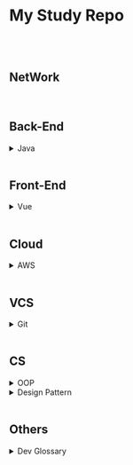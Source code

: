 # My Study Repo

&nbsp;    
&nbsp;     

## NetWork

&nbsp;   

## Back-End
<details>
    <summary>Java</summary>
    <div markdown="1">
        <ul>
            <li><a href="https://github.com/MungDon/MyStudyRepository/blob/master/Java/%5B1%5DJava.md">[1]Java</a></li>
            <li><a href="https://github.com/MungDon/MyStudyRepository/blob/master/Java/%5B2%5DJVM.md">[2]JVM</a></li>
            <li><a href="https://github.com/MungDon/MyStudyRepository/blob/master/Java/%5B3%5DFunctionalProgramming.md">[3]FunctionalProgramming</a></li>
            <li><a href="https://github.com/MungDon/MyStudyRepository/blob/master/Java/%5B3-1%5Dfunction-ex.md">[3-1]function-ex</a></li>
        </ul>
    </div>
</details>
&nbsp;    

## Front-End
<details>
    <summary>Vue</summary>
    <div markdown="1">
        <ul>
            <li><a href="https://github.com/MungDon/MyStudyRepository/blob/master/Vue/%5B1%5DVueX.md">[1]VueX</a></li>
            <li><a href="https://github.com/MungDon/MyStudyRepository/blob/master/Vue/%5B1-1%5DVueX_Ex.md">[1-1]VueX_Ex</a></li>
            <li><a href="https://github.com/MungDon/MyStudyRepository/blob/master/Vue/%5B2%5DVue_Quill_Editor.md">[2]Vue_Quill_Editor</a></li>
        </ul>
    </div>
</details>
&nbsp;    

## Cloud
<details>
    <summary>AWS</summary>
    <div markdown="1">
        <ul>
            <li><a href="https://github.com/MungDon/MyStudyRepository/blob/master/AWS/%5B1%5DEC2.md">[1]EC2</a></li>
            <li><a href="https://github.com/MungDon/MyStudyRepository/blob/master/AWS/%5B2%5Dstart_EC2.md">[2]start_EC2</a></li>
        </ul>
    </div>
</details>
&nbsp;    

## VCS
<details>
    <summary>Git</summary>
    <div markdown="1">
        <ul>
            <li><a href="https://github.com/MungDon/MyStudyRepository/blob/master/Git_Inflearn/%5B1%5DWhy_learn_Git.md">[1]Why_learn_Git</a></li>
            <li><a href="https://github.com/MungDon/MyStudyRepository/blob/master/Git_Inflearn/%5B2%5DInstall_Git.md">[2]Install_Git</a></li>
            <li><a href="https://github.com/MungDon/MyStudyRepository/blob/master/Git_Inflearn/%5B3%5DCLI%20vs%20GUI.md">[3]CLI vs GUI</a></li>
            <li><a href="https://github.com/MungDon/MyStudyRepository/blob/master/Git_Inflearn/%5B4%5DStart_Git.md">[4]Start_Git</a></li>
            <li><a href="https://github.com/MungDon/MyStudyRepository/blob/master/Git_Inflearn/%5B5%5D.gitignore.md">[5].gitignore</a></li>
            <li><a href="https://github.com/MungDon/MyStudyRepository/blob/master/Git_Inflearn/%5B6%5Dversion_management.md">[6]version_management</a></li>
            <li><a href="https://github.com/MungDon/MyStudyRepository/blob/master/Git_Inflearn/%5B6-1%5DVim.md">[6-1]Vim</a></li>
        </ul>
    </div>
</details>
&nbsp;    

## CS
<details>
    <summary>OOP</summary>
    <div markdown="1">
        <ul>
            <li><a href="https://github.com/MungDon/MyStudyRepository/blob/master/OOP/%5B1%5DOOP.md">[1]OOP</a></li>
            <li><a href="https://github.com/MungDon/MyStudyRepository/blob/master/OOP/%5B2%5D4Key_OOP_Characteristics.md">[2]4Key_OOP_Characteristics</a></li>
            <li><a href="https://github.com/MungDon/MyStudyRepository/blob/master/OOP/%5B3%5DInterface_VS_AbstractClass.md">[3]Interface_VS_AbstractClass</a></li>
            <li><a href="https://github.com/MungDon/MyStudyRepository/blob/master/OOP/%5B4%5DSOLID.md">[4]SOLID</a></li>
            <li><a href="https://github.com/MungDon/MyStudyRepository/blob/master/OOP/%5B4-1%5DExample_Of_Applying_OCP.md">[4-1]Example_Of_Applying_OCP</a></li>
        </ul>
    </div>
</details>

<details>
    <summary>Design Pattern</summary>
    <div markdown="1">
        <ul>
            <li><a href="https://github.com/MungDon/MyStudyRepository/blob/master/DesignPattern/%5B1%5DMVC_pattern.md">[1]MVC_pattern</a></li>
            <li><a href="https://github.com/MungDon/MyStudyRepository/blob/master/DesignPattern/%5B2%5DMVVM_pattern.md">[2]MVVM_pattern</a></li>
            <li><a href="https://github.com/MungDon/MyStudyRepository/blob/master/DesignPattern/%5B3%5DCommand_pattern.md">[3]Command_pattern</a></li>
        </ul>
    </div>
</details>
&nbsp;    

## Others
<details>
    <summary>Dev Glossary</summary>
    <div markdown="1">
        <ul>
            <li><a href="https://github.com/MungDon/MyStudyRepository/blob/master/DevGlossary/%5B1%5DOverKill.md">[1]OverKill</a></li>
        </ul>
    </div>
</details>